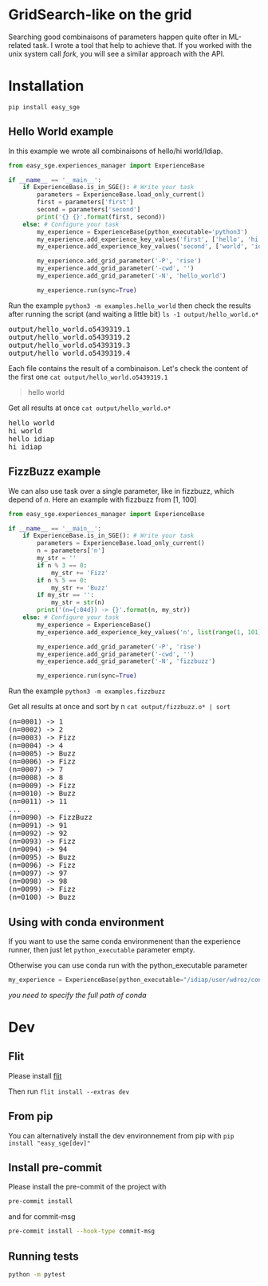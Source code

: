 # GridSearch-like on the grid

Searching good combinaisons of parameters happen quite ofter in ML-related task. I wrote a tool that help to achieve that. If you worked with the unix system call _fork_, you will see a similar approach with the API.

# Installation

`pip install easy_sge`

## Hello World example

In this example we wrote all combinaisons of hello/hi world/Idiap.

```python
from easy_sge.experiences_manager import ExperienceBase

if __name__ == '__main__':
    if ExperienceBase.is_in_SGE(): # Write your task
        parameters = ExperienceBase.load_only_current()
        first = parameters['first']
        second = parameters['second']
        print('{} {}'.format(first, second))
    else: # Configure your task
        my_experience = ExperienceBase(python_executable='python3')
        my_experience.add_experience_key_values('first', ['hello', 'hi'])
        my_experience.add_experience_key_values('second', ['world', 'idiap'])

        my_experience.add_grid_parameter('-P', 'rise')
        my_experience.add_grid_parameter('-cwd', '')
        my_experience.add_grid_parameter('-N', 'hello_world')

        my_experience.run(sync=True)
```

Run the example `python3 -m examples.hello_world` then check the results after running the script (and waiting a little bit)
`ls -1 output/hello_world.o*`

<pre>
output/hello_world.o5439319.1
output/hello_world.o5439319.2
output/hello_world.o5439319.3
output/hello_world.o5439319.4
</pre>

Each file contains the result of a combinaison. Let's check the content of the first one
`cat output/hello_world.o5439319.1`

> hello world

Get all results at once
`cat output/hello_world.o*`

<pre>
hello world
hi world
hello idiap
hi idiap
</pre>

## FizzBuzz example

We can also use task over a single parameter, like in fizzbuzz, which depend of _n_. Here an example with fizzbuzz from [1, 100]

```python
from easy_sge.experiences_manager import ExperienceBase

if __name__ == '__main__':
    if ExperienceBase.is_in_SGE(): # Write your task
        parameters = ExperienceBase.load_only_current()
        n = parameters['n']
        my_str = ''
        if n % 3 == 0:
            my_str += 'Fizz'
        if n % 5 == 0:
            my_str += 'Buzz'
        if my_str == '':
            my_str = str(n)
        print('(n={:04d}) -> {}'.format(n, my_str))
    else: # Configure your task
        my_experience = ExperienceBase()
        my_experience.add_experience_key_values('n', list(range(1, 101)))

        my_experience.add_grid_parameter('-P', 'rise')
        my_experience.add_grid_parameter('-cwd', '')
        my_experience.add_grid_parameter('-N', 'fizzbuzz')

        my_experience.run(sync=True)
```

Run the example `python3 -m examples.fizzbuzz`

Get all results at once and sort by n
`cat output/fizzbuzz.o* | sort`

<pre>
(n=0001) -> 1
(n=0002) -> 2
(n=0003) -> Fizz
(n=0004) -> 4
(n=0005) -> Buzz
(n=0006) -> Fizz
(n=0007) -> 7
(n=0008) -> 8
(n=0009) -> Fizz
(n=0010) -> Buzz
(n=0011) -> 11
...
(n=0090) -> FizzBuzz
(n=0091) -> 91
(n=0092) -> 92
(n=0093) -> Fizz
(n=0094) -> 94
(n=0095) -> Buzz
(n=0096) -> Fizz
(n=0097) -> 97
(n=0098) -> 98
(n=0099) -> Fizz
(n=0100) -> Buzz
</pre>

## Using with conda environment

If you want to use the same conda environmenent than the experience runner, then just let `python_executable` parameter empty.

Otherwise you can use conda run with the python_executable parameter

```python
my_experience = ExperienceBase(python_executable="/idiap/user/wdroz/conda_stuff/miniconda3/condabin/conda run -n rise-baseline python3")
```

_you need to specify the full path of conda_

# Dev

## Flit

Please install [flit](https://flit.pypa.io/en/latest/index.html)

Then run `flit install --extras dev`

## From pip

You can alternatively install the dev environnement from pip with `pip install "easy_sge[dev]"`

## Install pre-commit

Please install the pre-commit of the project with

```bash
pre-commit install
```

and for commit-msg

```bash
pre-commit install --hook-type commit-msg
```

## Running tests

```bash
python -m pytest
```
